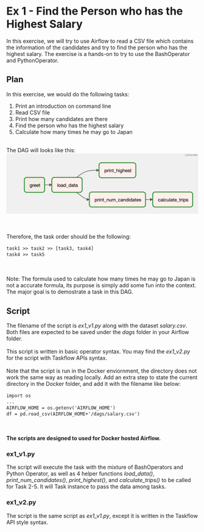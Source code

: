 # Ex 1 - Find the Person who has the Highest Salary
In this exercise, we will try to use Airflow to read a CSV file which contains the information of the candidates and try to find the person who has the highest salary. The exercise is a hands-on to try to use the BashOperator and PythonOperator.

## Plan
In this exercise, we would do the following tasks:
<ol>
	<li>Print an introduction on command line</li>
	<li>Read CSV file</li>
	<li>Print how many candidates are there</li>
	<li>Find the person who has the highest salary</li>
	<li>Calculate how many times he may go to Japan</li>
</ol>

<br>
The DAG will looks like this:
<img src=ex1_dag.png>

<br><br>
Therefore, the task order should be the following:

```
task1 >> task2 >> [task3, task4]
task4 >> task5
```

<br><br>
Note: The formula used to calculate how many times he may go to Japan is not a accurate formula, its purpose is simply add some fun into the context. The major goal is to demostrate a task in this DAG.

## Script
The filename of the script is <i>ex1_v1.py</i> along with the dataset <i>salary.csv</i>. Both files are expected to be saved under the <i>dags</i> folder in your Airflow folder. 
<br><br>
This script is written in basic operator syntax. You may find the <i>ex1_v2.py</i> for the script with Taskflow APIs syntax.
<br><br>
Note that the script is run in the Docker enviornment, the directory does not work the same way as reading locally. Add an extra step to state the current directory in the Docker folder, and add it with the filename like below:

```
import os
...
AIRFLOW_HOME = os.getenv('AIRFLOW_HOME')
df = pd.read_csv(AIRFLOW_HOME+'/dags/salary.csv')
```

<br><br>
<b>The scripts are designed to used for Docker hosted Airflow.</b>

### ex1_v1.py
The script will execute the task with the mixture of BashOperators and Python Operator, as well as 4 helper functions <i>load_data()</i>, <i>print_num_candidates()</i>, <i>print_highest()</i>, and <i>calculate_trips()</i> to be called for Task 2-5. It will Task instance to pass the data among tasks.


### ex1_v2.py
The script is the same script as <i>ex1_v1.py</i>, except it is written in the Taskflow API style syntax.

